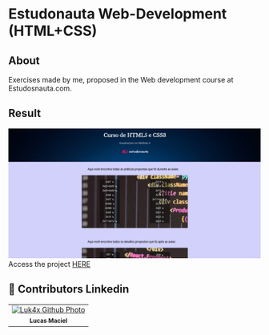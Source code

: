 # Estudonauta Web-Development (HTML+CSS)

## About
Exercises made by me, proposed in the Web development course at Estudosnauta.com.

## Result
<img src="./images/result.png" alt="challenge-result">
Access the project <a href="https://luk4x.github.io/Estudonauta-DesenvolvimentoWeb--HTML5-CSS3-/">HERE</a>

## 🤝 Contributors Linkedin
<table>
  <tr>
    <td align="center">
      <a href="https://www.linkedin.com/in/lucasmacielf/">
        <img src="https://avatars.githubusercontent.com/Luk4x" width="150px;" alt="Luk4x Github Photo"/><br>
        <sub>
          <b>Lucas Maciel</b>
        </sub>
      </a>
    </td>
  </tr>
</table>
